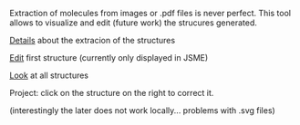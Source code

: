 Extraction of molecules from images or .pdf files is never perfect. This tool allows to visualize and edit (future work) the strucures generated.

[Details](generation) about the extracion of the structures


[Edit](index3.html) first structure (currently only displayed in JSME)


[Look](index2.html) at all structures 

Project: click on the structure on the right to correct it.

(interestingly the later does not work locally... problems with .svg files)
